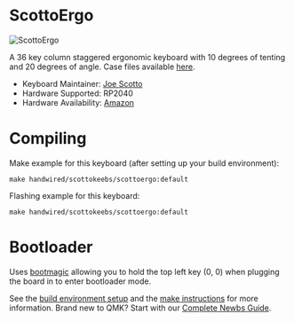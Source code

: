 # ScottoErgo

![ScottoErgo](https://i.imgur.com/FtdSJRBh.jpg)

A 36 key column staggered ergonomic keyboard with 10 degrees of tenting and 20 degrees of angle. Case files available [here](https://github.com/joe-scotto/scottokeebs).

* Keyboard Maintainer: [Joe Scotto](https://github.com/joe-scotto)
* Hardware Supported: RP2040
* Hardware Availability: [Amazon](https://amazon.com)

# Compiling

Make example for this keyboard (after setting up your build environment):

    make handwired/scottokeebs/scottoergo:default

Flashing example for this keyboard:

    make handwired/scottokeebs/scottoergo:default

# Bootloader

Uses [bootmagic](https://github.com/qmk/qmk_firmware/blob/master/docs/feature_bootmagic.md) allowing you to hold the top left key (0, 0) when plugging the board in to enter bootloader mode.

See the [build environment setup](https://docs.qmk.fm/#/getting_started_build_tools) and the [make instructions](https://docs.qmk.fm/#/getting_started_make_guide) for more information. Brand new to QMK? Start with our [Complete Newbs Guide](https://docs.qmk.fm/#/newbs).
